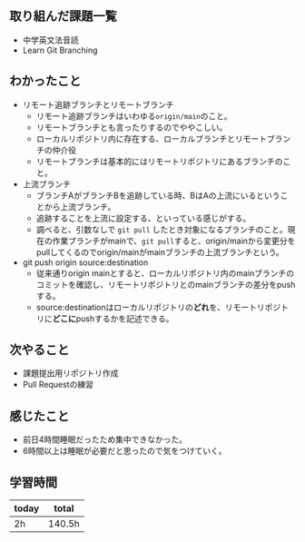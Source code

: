 ## 取り組んだ課題一覧
- 中学英文法音読
- Learn Git Branching
## わかったこと
- リモート追跡ブランチとリモートブランチ
    - リモート追跡ブランチはいわゆる`origin/main`のこと。
    - リモートブランチとも言ったりするのでややこしい。
    - ローカルリポジトリ内に存在する、ローカルブランチとリモートブランチの仲介役
    - リモートブランチは基本的にはリモートリポジトリにあるブランチのこと。
- 上流ブランチ
    - ブランチAがブランチBを追跡している時、BはAの上流にいるということから上流ブランチ。
    - 追跡することを上流に設定する、といっている感じがする。
    - 調べると、引数なしで `git pull` したとき対象になるブランチのこと。現在の作業ブランチがmainで、`git pull`すると、origin/mainから変更分をpullしてくるのでorigin/mainがmainブランチの上流ブランチという。
- git push origin source:destination
    - 従来通りorigin mainとすると、ローカルリポジトリ内のmainブランチのコミットを確認し、リモートリポジトリとのmainブランチの差分をpushする。
    - source:destinationはローカルリポジトリの**どれ**を、リモートリポジトリに**どこに**pushするかを記述できる。
## 次やること
- 課題提出用リポジトリ作成
- Pull Requestの練習
## 感じたこと
- 前日4時間睡眠だったため集中できなかった。
- 6時間以上は睡眠が必要だと思ったので気をつけていく。
## 学習時間
|today|total|
|----|----|
|2h|140.5h|